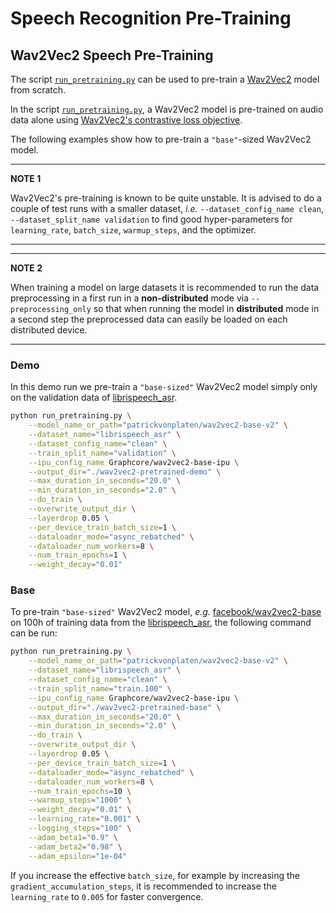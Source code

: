 <!---
Copyright 2021 The HuggingFace Team. All rights reserved.

Licensed under the Apache License, Version 2.0 (the "License");
you may not use this file except in compliance with the License.
You may obtain a copy of the License at

    http://www.apache.org/licenses/LICENSE-2.0

Unless required by applicable law or agreed to in writing, software
distributed under the License is distributed on an "AS IS" BASIS,
WITHOUT WARRANTIES OR CONDITIONS OF ANY KIND, either express or implied.
See the License for the specific language governing permissions and
limitations under the License.
-->

# Speech Recognition Pre-Training


## Wav2Vec2 Speech Pre-Training

The script [`run_pretraining.py`](./run_pretraining.py) can be used to pre-train a [Wav2Vec2](https://huggingface.co/transformers/model_doc/wav2vec2.html) model from scratch.

In the script [`run_pretraining.py`](./run_pretraining.py), a Wav2Vec2 model is pre-trained on audio data alone using [Wav2Vec2's contrastive loss objective](https://arxiv.org/abs/2006.11477).

The following examples show how to pre-train a `"base"`-sized Wav2Vec2 model.


---
**NOTE 1**

Wav2Vec2's pre-training is known to be quite unstable.
It is advised to do a couple of test runs with a smaller dataset,
*i.e.* `--dataset_config_name clean`, `--dataset_split_name validation`
to find good hyper-parameters for `learning_rate`, `batch_size`, `warmup_steps`,
and the optimizer.

---

---
**NOTE 2**

When training a model on large datasets it is recommended to run the data preprocessing
in a first run in a **non-distributed** mode via `--preprocessing_only` so that
when running the  model in **distributed** mode in a second step the preprocessed data
can easily be loaded on each distributed device.

---

### Demo

In this demo run we pre-train a `"base-sized"` Wav2Vec2 model simply only on the validation
data of [librispeech_asr](https://huggingface.co/datasets/librispeech_asr).

```bash
python run_pretraining.py \
	--model_name_or_path="patrickvonplaten/wav2vec2-base-v2" \
	--dataset_name="librispeech_asr" \
	--dataset_config_name="clean" \
	--train_split_name="validation" \
	--ipu_config_name Graphcore/wav2vec2-base-ipu \
	--output_dir="./wav2vec2-pretrained-demo" \
	--max_duration_in_seconds="20.0" \
	--min_duration_in_seconds="2.0" \
	--do_train \
	--overwrite_output_dir \
	--layerdrop 0.05 \
	--per_device_train_batch_size=1 \
	--dataloader_mode="async_rebatched" \
	--dataloader_num_workers=8 \
	--num_train_epochs=1 \
	--weight_decay="0.01"
```

### Base

To pre-train `"base-sized"` Wav2Vec2 model, *e.g.* [facebook/wav2vec2-base](https://huggingface.co/facebook/wav2vec2-base)
on 100h of training data from the [librispeech_asr](https://huggingface.co/datasets/librispeech_asr), the following command can be run:

```bash
python run_pretraining.py \
	--model_name_or_path="patrickvonplaten/wav2vec2-base-v2" \
	--dataset_name="librispeech_asr" \
	--dataset_config_name="clean" \
	--train_split_name="train.100" \
	--ipu_config_name Graphcore/wav2vec2-base-ipu \
	--output_dir="./wav2vec2-pretrained-base" \
	--max_duration_in_seconds="20.0" \
	--min_duration_in_seconds="2.0" \
	--do_train \
	--overwrite_output_dir \
	--layerdrop 0.05 \
	--per_device_train_batch_size=1 \
	--dataloader_mode="async_rebatched" \
	--dataloader_num_workers=8 \
	--num_train_epochs=10 \
	--warmup_steps="1000" \
	--weight_decay="0.01" \
	--learning_rate="0.001" \
	--logging_steps="100" \
	--adam_beta1="0.9" \
	--adam_beta2="0.98" \
	--adam_epsilon="1e-04"
```

If you increase the effective `batch_size`, for example by increasing the `gradient_accumulation_steps`,
it is recommended to increase the `learning_rate` to `0.005` for faster convergence.
